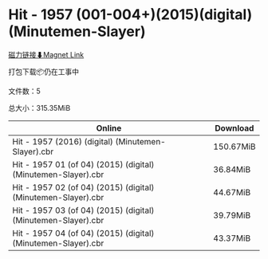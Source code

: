 # Hit - 1957 (001-004+)(2015)(digital)(Minutemen-Slayer)

[磁力链接⬇Magnet Link](magnet:?xt=urn:btih:ebe8c0136a959f614300a5fea38a57689ac7dfe0&dn=Hit%20-%201957%20%28001-004%2B%29%282015%29%28digital%29%28Minutemen-Slayer%29)

打包下载📦仍在工事中

文件数：5

总大小：315.35MiB

Online | Download
--- | ---
Hit - 1957 (2016) (digital) (Minutemen-Slayer).cbr | 150.67MiB
Hit - 1957 01 (of 04) (2015) (digital) (Minutemen-Slayer).cbr | 36.84MiB
Hit - 1957 02 (of 04) (2015) (digital) (Minutemen-Slayer).cbr | 44.67MiB
Hit - 1957 03 (of 04) (2015) (digital) (Minutemen-Slayer).cbr | 39.79MiB
Hit - 1957 04 (of 04) (2015) (digital) (Minutemen-Slayer).cbr | 43.37MiB